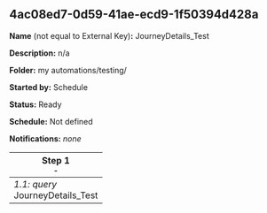 ## 4ac08ed7-0d59-41ae-ecd9-1f50394d428a

**Name** (not equal to External Key)**:** JourneyDetails_Test

**Description:** n/a

**Folder:** my automations/testing/

**Started by:** Schedule

**Status:** Ready

**Schedule:** Not defined

**Notifications:** _none_


| Step 1<br>_<small>-</small>_ |
| --- |
| _1.1: query_<br>JourneyDetails_Test |
